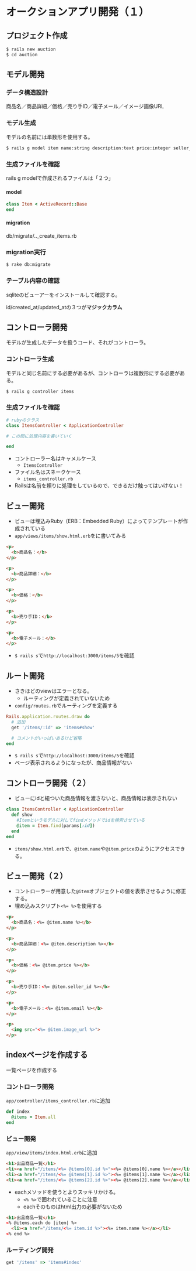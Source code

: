 # オークションアプリ開発（１）
## プロジェクト作成

```bash
$ rails new auction
$ cd auction
```

## モデル開発

### データ構造設計

商品名／商品詳細／価格／売り手ID／電子メール／イメージ画像URL

### モデル生成
モデルの名前には単数形を使用する。

```bash
$ rails g model item name:string description:text price:integer seller_id:integer email:string image_url:string
```

### 生成ファイルを確認
rails g modelで作成されるファイルは「２つ」

#### model
```ruby:app/models/item.rb
class Item < ActiveRecord::Base
end
```

#### migration
db/migrate/.._create_items.rb

### migration実行
```bash
$ rake db:migrate
```

### テーブル内容の確認
sqliteのビューアーをインストールして確認する。

id/created_at/updated_atの３つが**マジックカラム**

## コントローラ開発
モデルが生成したデータを扱うコード、それがコントローラ。

### コントローラ生成
モデルと同じ名前にする必要があるが、コントローラは複数形にする必要がある。

```bash
$ rails g controller items
```

### 生成ファイルを確認

```ruby:app/models/items_controller.rb
# rubyのクラス
class ItemsController < ApplicationController

# この間に処理内容を書いていく

end
```

- コントローラー名はキャメルケース
	- `ItemsController`
- ファイル名はスネークケース
	- `items_controller.rb`
- Railsは名前を頼りに処理をしているので、できるだけ触ってはいけない！

## ビュー開発
- ビューは埋込みRuby（ERB：Embedded Ruby）によってテンプレートが作成されている
- `app/views/items/show.html.erb`をに書いてみる

```html
<p>
  <b>商品名：</b>
</p>

<p>
  <b>商品詳細：</b>
</p>

<p>
  <b>価格：</b>
</p>

<p>
  <b>売り手ID：</b>
</p>

<p>
  <b>電子メール：</b>
</p>

```

- `$ rails s`で`http://localhost:3000/items/5`を確認

## ルート開発
- さきほどのviewはエラーとなる。
	- ルーティングが定義されていないため
- `config/routes.rb`でルーティングを定義する

```ruby
Rails.application.routes.draw do
  # 追加
  get '/items/:id' => 'items#show'

  # コメントがいっぱいあるけど省略
end
```

- `$ rails s`で`http://localhost:3000/items/5`を確認
- ページ表示されるようになったが、商品情報がない

## コントローラ開発（２）
- ビューにidと紐ついた商品情報を渡さないと、商品情報は表示されない

```ruby
class ItemsController < ApplicationController
  def show
    #Itemというモデルに対してfindメソッドでidを検索させている
    @item = Item.find(params[:id])
  end
end
```

- `items/show.html.erb`で、`@item.name`や`@item.price`のようにアクセスできる。

## ビュー開発（２）
- コントローラーが用意した`@item`オブジェクトの値を表示させるように修正する。
- 埋め込みスクリプト`<%= %>`を使用する

```html
<p>
  <b>商品名：<%= @item.name %></b>
</p>

<p>
  <b>商品詳細：<%= @item.description %></b>
</p>

<p>
  <b>価格：<%= @item.price %></b>
</p>

<p>
  <b>売り手ID：<%= @item.seller_id %></b>
</p>

<p>
  <b>電子メール：<%= @item.email %></b>
</p>

<p>
  <img src="<%= @item.image_url %>">
</p>
```

## indexページを作成する
一覧ページを作成する

### コントローラ開発
`app/controller/items_controller.rb`に追加

```ruby
def index
  @items = Item.all
end
```

### ビュー開発
`app/view/items/index.html.erb`に追加

```html
<h1>出品商品一覧</h1>
<li><a href="/items/<%= @items[0].id %>"><%= @items[0].name %></a></li>
<li><a href="/items/<%= @items[1].id %>"><%= @items[1].name %></a></li>
<li><a href="/items/<%= @items[2].id %>"><%= @items[2].name %></a></li>
```

- eachメソッドを使うとよりスッキリかける。
	- `<% %>`で囲われていることに注意
	- eachそのものはhtml出力の必要がないため

```html
<h1>出品商品一覧</h1>
<% @items.each do |item| %>
  <li><a href="/items/<%= item.id %>"><%= item.name %></a></li>
<% end %>
```

### ルーティング開発

```ruby
get '/items' => 'items#index'
```

